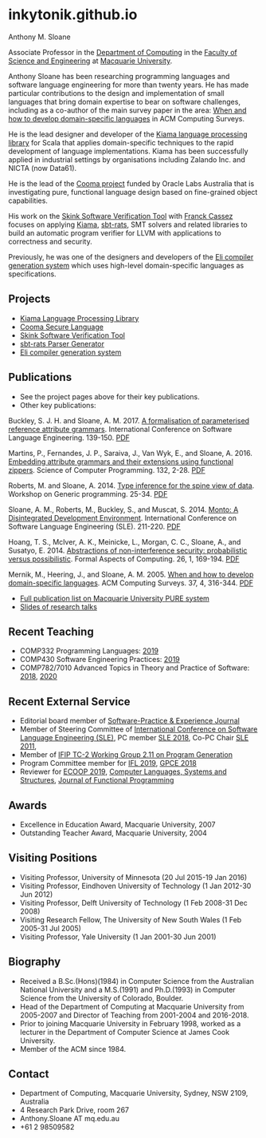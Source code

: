 # inkytonik.github.io

Anthony M. Sloane

Associate Professor in the [Department of Computing](https://www.mq.edu.au/about/about-the-university/faculties-and-departments/faculty-of-science-and-engineering/departments-and-centres/department-of-computing) in the [Faculty of Science and Engineering](https://www.mq.edu.au/about/about-the-university/faculties-and-departments/faculty-of-science-and-engineering) at [Macquarie University](https://www.mq.edu.au/).

Anthony Sloane has been researching programming languages and software language engineering for more than twenty years.
He has made particular contributions to the design and implementation of small languages that bring domain expertise to bear on software challenges, including as a co-author of the main survey paper in the area: [When and how to develop domain-specific languages](https://dl.acm.org/citation.cfm?doid=1118890.1118892) in ACM Computing Surveys.

He is the lead designer and developer of the [Kiama language processing library](projects/kiama) for Scala that applies domain-specific techniques to the rapid development of language implementations.
Kiama has been successfully applied in industrial settings by organisations including Zalando Inc. and NICTA (now Data61).

He is the lead of the [Cooma project](projects/cooma) funded by Oracle Labs Australia that is investigating pure, functional language design based on fine-grained object capabilities.

His work on the [Skink Software Verification Tool](projects/skink) with [Franck Cassez](https://au.linkedin.com/in/franck-cassez-b775807) focuses on applying [Kiama](projects/kiama), [sbt-rats](projects/sbtrats), SMT solvers and related libraries to build an automatic program verifier for LLVM with applications to correctness and security.

Previously, he was one of the designers and developers of the [Eli compiler generation system](projects/eli) which uses high-level domain-specific languages as specifications.

## Projects

* [Kiama Language Processing Library](projects/kiama)
* [Cooma Secure Language](projects/cooma)
* [Skink Software Verification Tool](projects/skink)
* [sbt-rats Parser Generator](projects/sbtrats)
* [Eli compiler generation system](projects/eli)

## Publications

* See the project pages above for their key publications.
* Other key publications:

Buckley, S. J. H. and Sloane, A. M. 2017. [A formalisation of parameterised reference attribute grammars](https://dl.acm.org/citation.cfm?id=3136024). International Conference on Software Language Engineering. 139-150. [PDF](projects/papers/sle17.pdf)

Martins, P., Fernandes, J. P., Saraiva, J., Van Wyk, E., and Sloane, A. 2016. [Embedding attribute grammars and their extensions using functional zippers](https://www.sciencedirect.com/science/article/pii/S0167642316000812). Science of Computer Programming. 132, 2-28. [PDF](projects/papers/scp16.pdf)

Roberts, M. and Sloane, A. 2014. [Type inference for the spine view of data](https://dl.acm.org/citation.cfm?id=2633629). Workshop on Generic programming. 25-34. [PDF](projects/papers/wgp14.pdf)

Sloane, A. M., Roberts, M., Buckley, S., and Muscat, S. 2014. [Monto: A Disintegrated Development Environment](https://link.springer.com/chapter/10.1007/978-3-319-11245-9_12). International Conference on Software Language Engineering (SLE). 211-220. [PDF](projects/papers/sle14b.pdf)

Hoang, T. S., McIver, A. K., Meinicke, L., Morgan, C. C., Sloane, A., and Susatyo, E. 2014. [Abstractions of non-interference security: probabilistic versus possibilistic](https://link.springer.com/article/10.1007/s00165-012-0237-4). Formal Aspects of Computing. 26, 1, 169-194. [PDF](projects/papers/fac14.pdf)

Mernik, M., Heering, J., and Sloane, A. M. 2005. [When and how to develop domain-specific languages](https://dl.acm.org/citation.cfm?id=1118892). ACM Computing Surveys. 37, 4, 316-344. [PDF](projects/papers/compsurv05.pdf)

* [Full publication list on Macquarie University PURE system](https://researchers.mq.edu.au/en/persons/anthony-sloane/publications/)
* [Slides of research talks](https://speakerdeck.com/inkytonik)

## Recent Teaching

* COMP332 Programming Languages: [2019](https://unitguides.mq.edu.au/unit_offerings/103854/unit_guide)
* COMP430 Software Engineering Practices: [2019](https://unitguides.mq.edu.au/unit_offerings/103832/unit_guide)
* COMP782/7010 Advanced Topics in Theory and Practice of Software: [2018](https://unitguides.mq.edu.au/unit_offerings/91211/unit_guide), [2020](https://unitguides.mq.edu.au/unit_offerings/122660/unit_guide)

## Recent External Service

* Editorial board member of [Software-Practice & Experience Journal](https://onlinelibrary.wiley.com/journal/1097024x)
* Member of Steering Committee of [International Conference on Software Language Engineering (SLE)](https://sleconf.org), PC member [SLE 2018](http://www.sleconf.org/2018/), Co-PC Chair [SLE 2011](http://www.sleconf.org/2011/),
* Member of [IFIP TC-2 Working Group 2.11 on Program Generation](https://wiki.hh.se/wg211/index.php/Main_Page)
* Program Committee member for [IFL 2019](http://2019.iflconference.org), [GPCE 2018](https://conf.researchr.org/track/gpce-2018/gpce-2018)
* Reviewer for [ECOOP 2019](https://2019.ecoop.org), [Computer Languages, Systems and Structures](https://www.journals.elsevier.com/computer-languages-systems-and-structures/), [Journal of Functional Programming](https://www.cambridge.org/core/journals/journal-of-functional-programming)

## Awards

* Excellence in Education Award, Macquarie University, 2007
* Outstanding Teacher Award, Macquarie University, 2004

## Visiting Positions

* Visiting Professor, University of Minnesota (20 Jul 2015-19 Jan 2016)
* Visiting Professor, Eindhoven University of Technology (1 Jan 2012-30 Jun 2012)
* Visiting Professor, Delft University of Technology (1 Feb 2008-31 Dec 2008)
* Visiting Research Fellow, The University of New South Wales (1 Feb 2005-31 Jul 2005)
* Visiting Professor, Yale University (1 Jan 2001-30 Jun 2001)

## Biography

* Received a B.Sc.(Hons)(1984) in Computer Science from the Australian National University and a M.S.(1991) and Ph.D.(1993) in Computer Science from the University of Colorado, Boulder.
* Head of the Department of Computing at Macquarie University from 2005-2007 and Director of Teaching from 2001-2004 and 2016-2018.
* Prior to joining Macquarie University in February 1998, worked as a lecturer in the Department of Computer Science at James Cook University.
* Member of the ACM since 1984.

## Contact

* Department of Computing, Macquarie University, Sydney, NSW 2109, Australia
* 4 Research Park Drive, room 267
* Anthony.Sloane AT mq.edu.au
* +61 2 98509582
